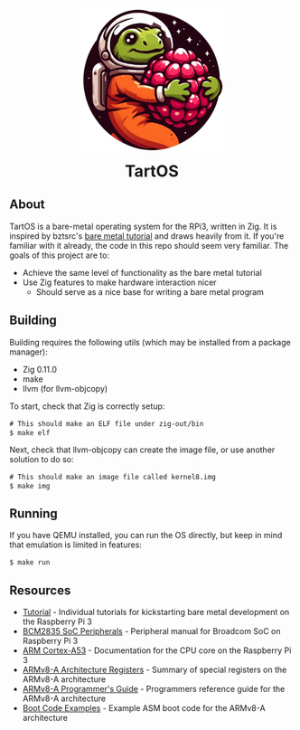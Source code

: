 <p align="center">
    <picture>
      <img src="logo.png" height="256">
    </picture>
    <h1 align="center" style="margin: 0">TartOS</h1>
</p>

## About

TartOS is a bare-metal operating system for the RPi3, written in Zig.
It is inspired by bztsrc's 
[bare metal tutorial](https://github.com/bztsrc/raspi3-tutorial) 
and draws heavily from it. If you're familiar with it already, the
code in this repo should seem very familiar. The goals of this
project are to:
* Achieve the same level of functionality as the bare metal tutorial
* Use Zig features to make hardware interaction nicer
  * Should serve as a nice base for writing a bare metal program

## Building

Building requires the following utils (which may be installed
from a package manager):
* Zig 0.11.0
* make
* llvm (for llvm-objcopy)

To start, check that Zig is correctly setup:
```shell
# This should make an ELF file under zig-out/bin
$ make elf
```

Next, check that llvm-objcopy can create the image file, or use
another solution to do so:
```shell
# This should make an image file called kernel8.img
$ make img
```

## Running

If you have QEMU installed, you can run the OS directly, but keep
in mind that emulation is limited in features:
```shell
$ make run
```

## Resources
* [Tutorial](https://github.com/bztsrc/raspi3-tutorial) - Individual tutorials for kickstarting bare metal development on the Raspberry Pi 3
* [BCM2835 SoC Peripherals](https://www.raspberrypi.org/app/uploads/2012/02/BCM2835-ARM-Peripherals.pdf) - Peripheral manual for Broadcom SoC on Raspberry Pi 3
* [ARM Cortex-A53](https://developer.arm.com/documentation/ddi0500/j) - Documentation for the CPU core on the Raspberry Pi 3
* [ARMv8-A Architecture Registers](https://developer.arm.com/documentation/ddi0595/2021-12?lang=en) - Summary of special registers on the ARMv8-A architecture
* [ARMv8-A Programmer's Guide](https://developer.arm.com/documentation/den0024/a/) - Programmers reference guide for the ARMv8-A architecture
* [Boot Code Examples](https://developer.arm.com/documentation/dai0527/latest/) - Example ASM boot code for the ARMv8-A architecture
